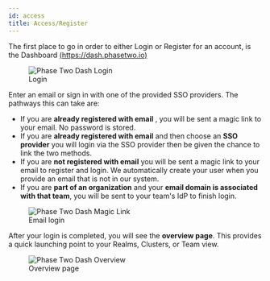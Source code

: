 ```yaml
---
id: access
title: Access/Register
---
```


The first place to go in order to either Login or Register for an account, is the Dashboard [(https://dash.phasetwo.io)](https://dash.phasetwo.io)

<figure>
  <img src="/docs/dash-login.png" className="max-w-xl"  alt="Phase Two Dash Login" />
  <figcaption>Login</figcaption>
</figure>

Enter an email or sign in with one of the provided SSO providers. The pathways this can take are:

- If you are **already registered with email** , you will be sent a magic link to your email. No password is stored.
- If you are **already registered with email** and then choose an **SSO provider** you will login via the SSO provider then be given the chance to link the two methods.
- If you are **not registered with email** you will be sent a magic link to your email to register and login. We automatically create your user when you provide an email that is not in our system.
- If you are **part of an organization** and your **email domain is associated with that team**, you will be sent to your team's IdP to finish login.

<figure>
  <img src="/docs/email-sign-in.png" className="max-w-xl" alt="Phase Two Dash Magic Link" />
  <figcaption>Email login</figcaption>
</figure>

After your login is completed, you will see the **overview page**. This provides a quick launching point to your Realms, Clusters, or Team view.

<figure>
  <img src="/docs/login-page.png" className="max-w-xl" alt="Phase Two Dash Overview"/>
  <figcaption>Overview page</figcaption>
</figure>
